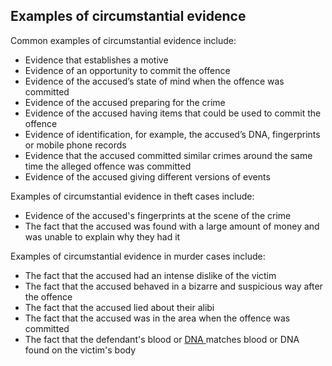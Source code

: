 ##  Examples of circumstantial evidence

Common examples of circumstantial evidence include:

  * Evidence that establishes a motive 
  * Evidence of an opportunity to commit the offence 
  * Evidence of the accused’s state of mind when the offence was committed 
  * Evidence of the accused preparing for the crime 
  * Evidence of the accused having items that could be used to commit the offence 
  * Evidence of identification, for example, the accused’s DNA, fingerprints or mobile phone records 
  * Evidence that the accused committed similar crimes around the same time the alleged offence was committed 
  * Evidence of the accused giving different versions of events 

Examples of circumstantial evidence in theft cases include:

  * Evidence of the accused's fingerprints at the scene of the crime 
  * The fact that the accused was found with a large amount of money and was unable to explain why they had it 

Examples of circumstantial evidence in murder cases include:

  * The fact that the accused had an intense dislike of the victim 
  * The fact that the accused behaved in a bizarre and suspicious way after the offence 
  * The fact that the accused lied about their alibi 
  * The fact that the accused was in the area when the offence was committed 
  * The fact that the defendant's blood or [ DNA ](/en/justice/evidence/dna-evidence/) matches blood or DNA found on the victim's body 
